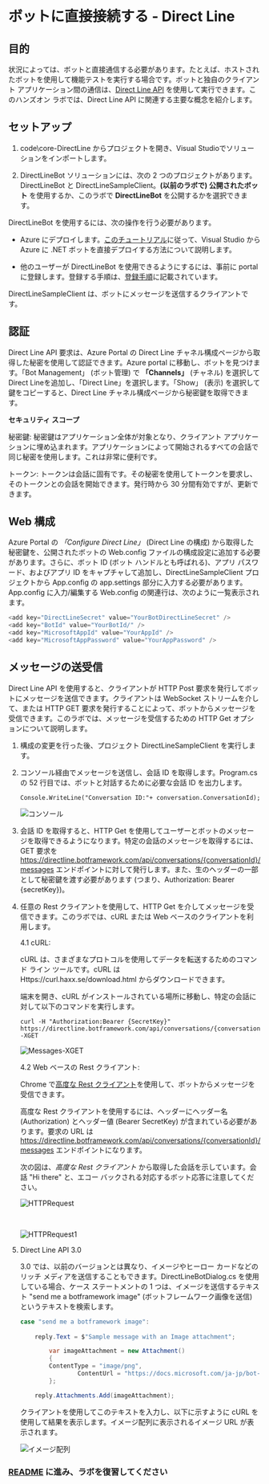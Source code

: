 ﻿# ボットに直接接続する - Direct Line

## 目的

状況によっては、ボットと直接通信する必要があります。たとえば、ホストされたボットを使用して機能テストを実行する場合です。ボットと独自のクライアント アプリケーション間の通信は、[Direct Line API](https://docs.microsoft.com/ja-jp/bot-framework/rest-api/bot-framework-rest-direct-line-3-0-concepts) を使用して実行できます。このハンズオン ラボでは、Direct Line API に関連する主要な概念を紹介します。

## セットアップ

1. code\core-DirectLine からプロジェクトを開き、Visual Studioでソリューションをインポートします。

2. DirectLineBot ソリューションには、次の 2 つのプロジェクトがあります。DirectLineBot と DirectLineSampleClient。**(以前のラボで) 公開されたボット** を使用するか、このラボで **DirectLineBot** を公開するかを選択できます。

DirectLineBot を使用するには、次の操作を行う必要があります。

- Azure にデプロイします。[このチュートリアル](https://docs.microsoft.com/ja-jp/bot-framework/deploy-dotnet-bot-visual-studio)に従って、Visual Studio から Azure に .NET ボットを直接デプロイする方法について説明します。

- 他のユーザーが DirectLineBot を使用できるようにするには、事前に portal に登録します。登録する手順は、[登録手順](https://docs.microsoft.com/ja-jp/bot-framework/portal-register-bot)に記載されています。


DirectLineSampleClient は、ボットにメッセージを送信するクライアントです。

## 認証

Direct Line API 要求は、Azure Portal の Direct Line チャネル構成ページから取得した秘密を使用して認証できます。Azure portal に移動し、ボットを見つけます。「Bot Management」 (ボット管理) で **「Channels」** (チャネル) を選択して Direct Lineを追加し、「Direct Line」を選択します。「Show」 (表示) を選択して鍵をコピーすると、Direct Line チャネル構成ページから秘密鍵を取得できます。


**セキュリティ スコープ**

秘密鍵: 秘密鍵はアプリケーション全体が対象となり、クライアント アプリケーションに埋め込まれます。アプリケーションによって開始されるすべての会話で同じ秘密を使用します。これは非常に便利です。

トークン: トークンは会話に固有です。その秘密を使用してトークンを要求し、そのトークンとの会話を開始できます。発行時から 30 分間有効ですが、更新できます。

## Web 構成

Azure Portal の *「Configure Direct Line」* (Direct Line の構成) から取得した秘密鍵を、公開されたボットの Web.config ファイルの構成設定に追加する必要があります。さらに、ボット ID (ボット ハンドルとも呼ばれる)、アプリ パスワード、およびアプリ ID をキャプチャして追加し、DirectLineSampleClient プロジェクトから App.config の app.settings 部分に入力する必要があります。App.config に入力/編集する Web.config の関連行は、次のように一覧表示されます。

```csharp
<add key="DirectLineSecret" value="YourBotDirectLineSecret" />
<add key="BotId" value="YourBotId/" />
<add key="MicrosoftAppId" value="YourAppId" />
<add key="MicrosoftAppPassword" value="YourAppPassword" />
```

## メッセージの送受信

Direct Line API を使用すると、クライアントが HTTP Post 要求を発行してボットにメッセージを送信できます。クライアントは WebSocket ストリームを介して、または HTTP GET 要求を発行することによって、ボットからメッセージを受信できます。このラボでは、メッセージを受信するための HTTP Get オプションについて説明します。

1.	構成の変更を行った後、プロジェクト DirectLineSampleClient を実行します。

2.	コンソール経由でメッセージを送信し、会話 ID を取得します。Program.cs の 52 行目では、ボットと対話するために必要な会話 ID を出力します。

	````Console.WriteLine("Conversation ID:"+ conversation.ConversationId);````

	![コンソール](images/Console.png)

3.	会話 ID を取得すると、HTTP Get を使用してユーザーとボットのメッセージを取得できるようになります。特定の会話のメッセージを取得するには、GET 要求を https://directline.botframework.com/api/conversations/{conversationId}/messages エンドポイントに対して発行します。また、生のヘッダーの一部として秘密鍵を渡す必要があります (つまり、Authorization: Bearer {secretKey})。

4.	任意の Rest クライアントを使用して、HTTP Get を介してメッセージを受信できます。このラボでは、cURL または Web ベースのクライアントを利用します。

	4.1 cURL:

	cURL は、さまざまなプロトコルを使用してデータを転送するためのコマンド ライン ツールです。cURL は 	
	Https://curl.haxx.se/download.html からダウンロードできます。

	端末を開き、cURL がインストールされている場所に移動し、特定の会話に対して以下のコマンドを実行します。
		
	```
	curl -H "Authorization:Bearer {SecretKey}" https://directline.botframework.com/api/conversations/{conversationId}/messages -XGET
	```

	![Messages-XGET](images/Messages-XGET.png)


	4.2 Web ベースの Rest クライアント:

	Chrome で[高度な Rest クライアント](https://advancedrestclient.com/)を使用して、ボットからメッセージを受信できます。 
	
	高度な Rest クライアントを使用するには、ヘッダーにヘッダー名 (Authorization) とヘッダー値 (Bearer SecretKey) が含まれている必要があります。要求の URL は https://directline.botframework.com/api/conversations/{conversationId}/messages エンドポイントになります。
	
	次の図は、*高度な Rest クライアント* から取得した会話を示しています。会話 "Hi there" と、エコー バックされる対応するボット応答に注意してください。

	![HTTPRequest](images/HTTPRequest.png)

	&nbsp;

	![HTTPRequest1](images/HTTPRequest_1.png)

5.	Direct Line API 3.0

	3.0 では、以前のバージョンとは異なり、イメージやヒーロー カードなどのリッチ メディアを送信することもできます。DirectLineBotDialog.cs を使用している場合、ケース ステートメントの 1 つは、イメージを送信するテキスト "send me a botframework image" (ボットフレームワーク画像を送信) というテキストを検索します。

	```c#
	case "send me a botframework image":
						
		reply.Text = $"Sample message with an Image attachment";

			var imageAttachment = new Attachment()
			{
			ContentType = "image/png",
					ContentUrl = "https://docs.microsoft.com/ja-jp/bot-framework/media/how-it-works/architecture-resize.png",
			};

		reply.Attachments.Add(imageAttachment);
	```

	クライアントを使用してこのテキストを入力し、以下に示すように cURL を使用して結果を表示します。イメージ配列に表示されるイメージ URL が表示されます。

	![イメージ配列](images/ImagesArray.png)

	
 ### [README](../0_README.md) に進み、ラボを復習してください